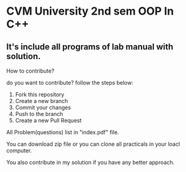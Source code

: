 # CVM University 2nd sem OOP In C++
## It's include all programs of lab manual with solution.
How to contribute?

do you want to contribute?
follow the steps below:


1. Fork this repository
2. Create a new branch
3. Commit your changes
4. Push to the branch
5. Create a new Pull Request


All Problem(questions) list in "index.pdf" file.

You can download zip file or you can clone all practicals in your loacl computer.

You also contribute in my solution if you have any better approach.
